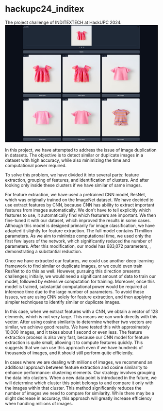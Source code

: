 # hackupc24_inditex
The project challenge of INDITEXTECH at HackUPC 2024.
![interface](github_images/example.png)

In this project, we have attempted to address the issue of image duplication in datasets. The objective is to detect similar or duplicate images in a dataset with high accuracy, while also minimizing the time and computational power required.

To solve this problem, we have divided it into several parts: feature extraction, grouping of features, and identification of clusters. And after looking only inside these clusters if we have similar of same images.

For feature extraction, we have used a pretrained CNN model, ResNet, which was originally trained on the ImageNet dataset. We have decided to use extract features by CNN, because CNN has ability to extract important features from images automatically. We don't have to tell explicitly which features to use, it automatically find which featurers are important. We then fine-tuned it with our dataset, which improved the results in some cases. Although this model is designed primarily for image classification, we have adapted it slightly for feature extraction. The full model contains 11 million parameters. As we aim to minimize computational time, we used only the first few layers of the network, which significantly reduced the number of parameters. After this modification, our model has 683,072 parameters, , demonstrating a substantial reduction.

Once we have extracted our features, we could use another deep learning framework to find similar or duplicate images, or we could even train ResNet to do this as well. However, pursuing this direction presents challenges; initially, we would need a significant amount of data to train our model, followed by extensive computation for training. Moreover, once this model is trained, substantial computational power would be required at inference time due to the large number of parameters. To avoid these issues, we are using CNN solely for feature extraction, and then applying simpler techniques to identify similar or duplicate images.

In this case, when we extract features with a CNN, we obtain a vector of 128 elements, which is not very large. This means we can work directly with this vector. After using cosine similarity to determine whether two vectors are similar, we achieve good results. We have tested this with approximately 10,000 images, and it takes about 1 second or even less. The feature extraction process is also very fast, because our CNN model for feature extraction is quite small, allowing it to compute features quickly. This suggests that we can use this approach even if we have hundreds of thousands of images, and it should still perform quite efficiently.

In cases where we are dealing with millions of images, we recommend an additional approach between feature extraction and cosine similarity to enhance performance: clustering elements. Our strategy involves grouping the data into clusters. When a new data point is introduced in the future, we will determine which cluster this point belongs to and compare it only with the images within that cluster. This method significantly reduces the number of images we need to compare for similarity. While there may be a slight decrease in accuracy, this approach will greatly increase efficiency when handling millions of images.
